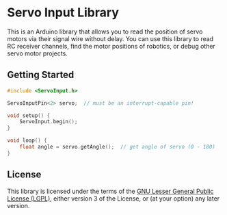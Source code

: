 # Servo Input Library

This is an Arduino library that allows you to read the position of servo motors via their signal wire without delay. You can use this library to read RC receiver channels, find the motor positions of robotics, or debug other servo motor projects.

## Getting Started

```cpp
#include <ServoInput.h>

ServoInputPin<2> servo;  // must be an interrupt-capable pin!

void setup() {
	ServoInput.begin();
}

void loop() {
	float angle = servo.getAngle();  // get angle of servo (0 - 180)
}
```

## License
This library is licensed under the terms of the [GNU Lesser General Public License (LGPL)](https://www.gnu.org/licenses/lgpl.html), either version 3 of the License, or (at your option) any later version.
